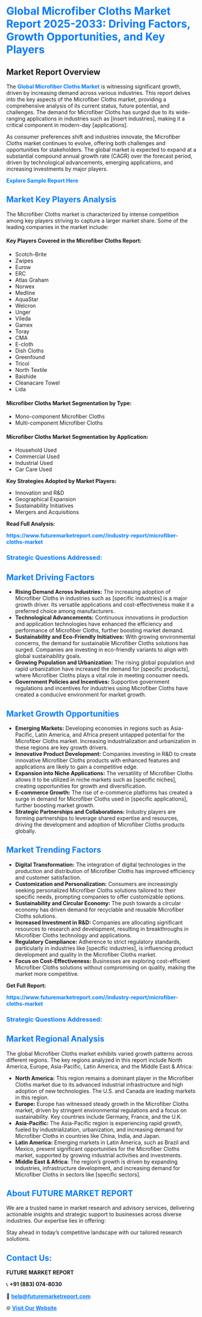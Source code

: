 <h1 style="color: #007BFF;">Global Microfiber Cloths Market Report 2025-2033: Driving Factors, Growth Opportunities, and Key Players</h1>

<section id="overview">
<h2>Market Report Overview</h2>
<p>The <a href="https://www.futuremarketreport.com//industry-report/microfiber-cloths-market" style="color: #007BFF; text-decoration: none;"><strong>Global Microfiber Cloths Market</strong></a> is witnessing significant growth, driven by increasing demand across various industries. This report delves into the key aspects of the Microfiber Cloths market, providing a comprehensive analysis of its current status, future potential, and challenges. The demand for Microfiber Cloths has surged due to its wide-ranging applications in industries such as [insert industries], making it a critical component in modern-day [applications].</p>
<p>As consumer preferences shift and industries innovate, the Microfiber Cloths market continues to evolve, offering both challenges and opportunities for stakeholders. The global market is expected to expand at a substantial compound annual growth rate (CAGR) over the forecast period, driven by technological advancements, emerging applications, and increasing investments by major players.</p>
</section>

<section id="overview">
<p><a href="https://www.futuremarketreport.com//request-sample/reportId=59649" style="color: #007BFF; text-decoration: none;"><strong>Explore Sample Report Here</strong></a></p>
</section>

<section id="key-players">
<h2 style="color: #007BFF;">Market Key Players Analysis</h2>
<p>The Microfiber Cloths market is characterized by intense competition among key players striving to capture a larger market share. Some of the leading companies in the market include:</p>
<h4>Key Players Covered in the Microfiber Cloths Report:</h4>
<ul><li>Scotch-Brite</li><li>Zwipes</li><li>Eurow</li><li>ERC</li><li>Atlas Graham</li><li>Norwex</li><li>Medline</li><li>AquaStar</li><li>Welcron</li><li>Unger</li><li>Vileda</li><li>Gamex</li><li>Toray</li><li>CMA</li><li>E-cloth</li><li>Dish Cloths</li><li>Greenfound</li><li>Tricol</li><li>North Textile</li><li>Baishide</li><li>Cleanacare Towel</li><li>Lida</li></ul>
<h4>Microfiber Cloths Market Segmentation by Type:</h4>
<ul><li>Mono-component Microfiber Cloths</li><li>Multi-component Microfiber Cloths</li></ul>

<h4>Microfiber Cloths Market Segmentation by Application:</h4>
<ul><li>Household Used</li><li>Commercial Used</li><li>Industrial Used</li><li>Car Care Used</li></ul>
<p><strong>Key Strategies Adopted by Market Players:</strong></p>
<ul>
<li>Innovation and R&D</li>
<li>Geographical Expansion</li>
<li>Sustainability Initiatives</li>
<li>Mergers and Acquisitions</li>
</ul>
</section>

<section>
<p><strong>Read Full Analysis: </strong></p><a href="https://www.futuremarketreport.com//industry-report/microfiber-cloths-market" style="color: #007BFF; text-decoration: none;"><strong>https://www.futuremarketreport.com//industry-report/microfiber-cloths-market</strong></a>
<h3 style="color: #007BFF;">Strategic Questions Addressed:</h3>
</section>

<section id="driving-factors">
<h2 style="color: #007BFF;">Market Driving Factors</h2>
<ul>
<li><strong>Rising Demand Across Industries:</strong> The increasing adoption of Microfiber Cloths in industries such as [specific industries] is a major growth driver. Its versatile applications and cost-effectiveness make it a preferred choice among manufacturers.</li>
<li><strong>Technological Advancements:</strong> Continuous innovations in production and application technologies have enhanced the efficiency and performance of Microfiber Cloths, further boosting market demand.</li>
<li><strong>Sustainability and Eco-Friendly Initiatives:</strong> With growing environmental concerns, the demand for sustainable Microfiber Cloths solutions has surged. Companies are investing in eco-friendly variants to align with global sustainability goals.</li>
<li><strong>Growing Population and Urbanization:</strong> The rising global population and rapid urbanization have increased the demand for [specific products], where Microfiber Cloths plays a vital role in meeting consumer needs.</li>
<li><strong>Government Policies and Incentives:</strong> Supportive government regulations and incentives for industries using Microfiber Cloths have created a conducive environment for market growth.</li>
</ul>
</section>

<section id="growth-opportunities">
<h2 style="color: #007BFF;">Market Growth Opportunities</h2>
<ul>
<li><strong>Emerging Markets:</strong> Developing economies in regions such as Asia-Pacific, Latin America, and Africa present untapped potential for the Microfiber Cloths market. Increasing industrialization and urbanization in these regions are key growth drivers.</li>
<li><strong>Innovative Product Development:</strong> Companies investing in R&D to create innovative Microfiber Cloths products with enhanced features and applications are likely to gain a competitive edge.</li>
<li><strong>Expansion into Niche Applications:</strong> The versatility of Microfiber Cloths allows it to be utilized in niche markets such as [specific niches], creating opportunities for growth and diversification.</li>
<li><strong>E-commerce Growth:</strong> The rise of e-commerce platforms has created a surge in demand for Microfiber Cloths used in [specific applications], further boosting market growth.</li>
<li><strong>Strategic Partnerships and Collaborations:</strong> Industry players are forming partnerships to leverage shared expertise and resources, driving the development and adoption of Microfiber Cloths products globally.</li>
</ul>
</section>

<section id="trending-factors">
<h2 style="color: #007BFF;">Market Trending Factors</h2>
<ul>
<li><strong>Digital Transformation:</strong> The integration of digital technologies in the production and distribution of Microfiber Cloths has improved efficiency and customer satisfaction.</li>
<li><strong>Customization and Personalization:</strong> Consumers are increasingly seeking personalized Microfiber Cloths solutions tailored to their specific needs, prompting companies to offer customizable options.</li>
<li><strong>Sustainability and Circular Economy:</strong> The push towards a circular economy has driven demand for recyclable and reusable Microfiber Cloths solutions.</li>
<li><strong>Increased Investment in R&D:</strong> Companies are allocating significant resources to research and development, resulting in breakthroughs in Microfiber Cloths technology and applications.</li>
<li><strong>Regulatory Compliance:</strong> Adherence to strict regulatory standards, particularly in industries like [specific industries], is influencing product development and quality in the Microfiber Cloths market.</li>
<li><strong>Focus on Cost-Effectiveness:</strong> Businesses are exploring cost-efficient Microfiber Cloths solutions without compromising on quality, making the market more competitive.</li>
</ul>
</section>

<section>
<p><strong>Get Full Report: </strong></p><a href="https://www.futuremarketreport.com//industry-report/microfiber-cloths-market" style="color: #007BFF; text-decoration: none;"><strong>https://www.futuremarketreport.com//industry-report/microfiber-cloths-market</strong></a>
<h3 style="color: #007BFF;">Strategic Questions Addressed:</h3>
</section>


<section id="regional-analysis">
<h2 style="color: #007BFF;">Market Regional Analysis</h2>
<p>The global Microfiber Cloths market exhibits varied growth patterns across different regions. The key regions analyzed in this report include North America, Europe, Asia-Pacific, Latin America, and the Middle East & Africa:</p>
<ul>
<li><strong>North America:</strong> This region remains a dominant player in the Microfiber Cloths market due to its advanced industrial infrastructure and high adoption of new technologies. The U.S. and Canada are leading markets in this region.</li>
<li><strong>Europe:</strong> Europe has witnessed steady growth in the Microfiber Cloths market, driven by stringent environmental regulations and a focus on sustainability. Key countries include Germany, France, and the U.K.</li>
<li><strong>Asia-Pacific:</strong> The Asia-Pacific region is experiencing rapid growth, fueled by industrialization, urbanization, and increasing demand for Microfiber Cloths in countries like China, India, and Japan.</li>
<li><strong>Latin America:</strong> Emerging markets in Latin America, such as Brazil and Mexico, present significant opportunities for the Microfiber Cloths market, supported by growing industrial activities and investments.</li>
<li><strong>Middle East & Africa:</strong> The region’s growth is driven by expanding industries, infrastructure development, and increasing demand for Microfiber Cloths in sectors like [specific sectors].</li>
</ul>
</section>

<footer>
<h2 style="color: #007BFF;">About FUTURE MARKET REPORT</h2>
<p>We are a trusted name in market research and advisory services, delivering actionable insights and strategic support to businesses across diverse industries. Our expertise lies in offering:</p>

<p>Stay ahead in today’s competitive landscape with our tailored research solutions.</p>

<h2 style="color: #007BFF;">Contact Us:</h2>
<p><strong>FUTURE MARKET REPORT</strong></p>
<p>📞 <strong>+91 (883) 074-8030</strong></p>
<p>📧 <strong><a href="mailto:help@futuremarketreport.com" style="color: #007BFF;">help@futuremarketreport.com</a></strong></p>
<p>🌐 <strong><a href="https://www.futuremarketreport.com/" style="color: #007BFF;">Visit Our Website</a></strong></p>
</footer>